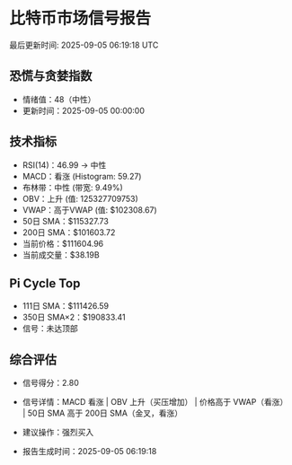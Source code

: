 # 比特币市场信号报告

最后更新时间: 2025-09-05 06:19:18 UTC

## 恐慌与贪婪指数
- 情绪值：48（中性）
- 更新时间：2025-09-05 00:00:00

## 技术指标
- RSI(14)：46.99 → 中性
- MACD：看涨 (Histogram: 59.27)
- 布林带：中性 (带宽: 9.49%)
- OBV：上升 (值: 125327709753)
- VWAP：高于VWAP (值: $102308.67)
- 50日 SMA：$115327.73
- 200日 SMA：$101603.72
- 当前价格：$111604.96
- 当前成交量：$38.19B

## Pi Cycle Top
- 111日 SMA：$111426.59
- 350日 SMA×2：$190833.41
- 信号：未达顶部

## 综合评估
- 信号得分：2.80
- 信号详情：MACD 看涨 | OBV 上升（买压增加） | 价格高于 VWAP（看涨） | 50日 SMA 高于 200日 SMA（金叉，看涨）
- 建议操作：强烈买入

- 报告生成时间：2025-09-05 06:19:18